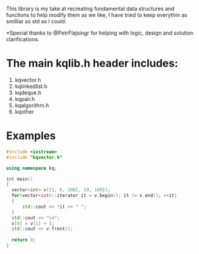 This library is my take at recreating fundamental data structures and functions to help modify them as we like, I have tried to keep everythin as smilliar as std as I could.

*Special thanks to @PetrFlajsingr for helping with logic, design and solution clarifications.

# The main kqlib.h header includes:
1. kqvector.h
2. kqlinkedlist.h
3. kqdeque.h
4. kqpair.h
5. kqalgorithm.h
6. kqother

# Examples
```cpp
#include <iostream>
#include "kqvector.h"

using namespace kq;

int main()
{
  vector<int> v({1, 6, 2002, 19, 100});
  for(vector<int>::iterator it = v.begin(); it != v.end(); ++it)
  {
      std::cout << *it << " ";
  }
  std::cout << "\n";
  v[0] = v[1] + 1;
  std::cout << v.front();
  
  return 0;
}
```
